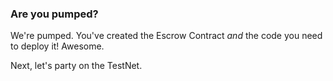 ### Are you pumped? 

We're pumped. You've created the Escrow Contract *and* the code you need to deploy it! Awesome.  

Next, let's party on the TestNet.

